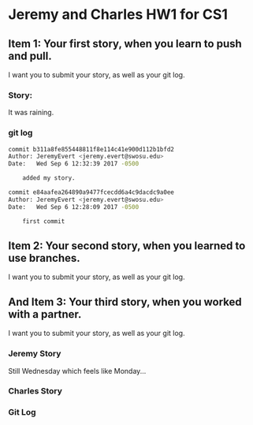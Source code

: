 # Jeremy and Charles HW1 for CS1

## Item 1: Your first story, when you learn to push and pull. 
I want you to submit your story, as well as your git log.


### Story:
It was raining.


### git log
```sh
commit b311a8fe855448811f8e114c41e900d112b1bfd2
Author: JeremyEvert <jeremy.evert@swosu.edu>
Date:   Wed Sep 6 12:32:39 2017 -0500

    added my story.

commit e84aafea264890a9477fcecdd6a4c9dacdc9a0ee
Author: JeremyEvert <jeremy.evert@swosu.edu>
Date:   Wed Sep 6 12:28:09 2017 -0500

    first commit
```

## Item 2: Your second story, when you learned to use branches. 
I want you to submit your story, as well as your git log.

## And Item 3: Your third story, when you worked with a partner. 
I want you to submit your story, as well as your git log.

### Jeremy Story

Still Wednesday which feels like Monday...

### Charles Story

### Git Log